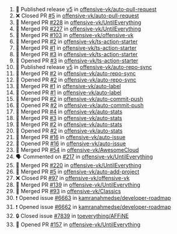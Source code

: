 <!--START_SECTION:activity-->
1. 🚀 Published release [v5](https://github.com/offensive-vk/auto-pull-request/releases/tag/v5) in [offensive-vk/auto-pull-request](https://github.com/offensive-vk/auto-pull-request)
2. ❌ Closed PR [#5](https://github.com/offensive-vk/auto-pull-request/pull/5) in [offensive-vk/auto-pull-request](https://github.com/offensive-vk/auto-pull-request)
3. 🎉 Merged PR [#228](https://github.com/offensive-vk/UntilEverything/pull/228) in [offensive-vk/UntilEverything](https://github.com/offensive-vk/UntilEverything)
4. 🎉 Merged PR [#227](https://github.com/offensive-vk/UntilEverything/pull/227) in [offensive-vk/UntilEverything](https://github.com/offensive-vk/UntilEverything)
5. 🎉 Merged PR [#103](https://github.com/offensive-vk/offensive-vk/pull/103) in [offensive-vk/offensive-vk](https://github.com/offensive-vk/offensive-vk)
6. 🎉 Merged PR [#2](https://github.com/offensive-vk/ts-action-starter/pull/2) in [offensive-vk/ts-action-starter](https://github.com/offensive-vk/ts-action-starter)
7. 🎉 Merged PR [#1](https://github.com/offensive-vk/ts-action-starter/pull/1) in [offensive-vk/ts-action-starter](https://github.com/offensive-vk/ts-action-starter)
8. 🎉 Merged PR [#3](https://github.com/offensive-vk/ts-action-starter/pull/3) in [offensive-vk/ts-action-starter](https://github.com/offensive-vk/ts-action-starter)
9. 💪 Opened PR [#3](https://github.com/offensive-vk/ts-action-starter/pull/3) in [offensive-vk/ts-action-starter](https://github.com/offensive-vk/ts-action-starter)
10. 🚀 Published release [v5](https://github.com/offensive-vk/auto-repo-sync/releases/tag/v5) in [offensive-vk/auto-repo-sync](https://github.com/offensive-vk/auto-repo-sync)
11. 🎉 Merged PR [#2](https://github.com/offensive-vk/auto-repo-sync/pull/2) in [offensive-vk/auto-repo-sync](https://github.com/offensive-vk/auto-repo-sync)
12. 💪 Opened PR [#2](https://github.com/offensive-vk/auto-repo-sync/pull/2) in [offensive-vk/auto-repo-sync](https://github.com/offensive-vk/auto-repo-sync)
13. 🎉 Merged PR [#1](https://github.com/offensive-vk/auto-label/pull/1) in [offensive-vk/auto-label](https://github.com/offensive-vk/auto-label)
14. 💪 Opened PR [#1](https://github.com/offensive-vk/auto-label/pull/1) in [offensive-vk/auto-label](https://github.com/offensive-vk/auto-label)
15. 🎉 Merged PR [#2](https://github.com/offensive-vk/auto-commit-push/pull/2) in [offensive-vk/auto-commit-push](https://github.com/offensive-vk/auto-commit-push)
16. 💪 Opened PR [#2](https://github.com/offensive-vk/auto-commit-push/pull/2) in [offensive-vk/auto-commit-push](https://github.com/offensive-vk/auto-commit-push)
17. 🎉 Merged PR [#4](https://github.com/offensive-vk/auto-stats/pull/4) in [offensive-vk/auto-stats](https://github.com/offensive-vk/auto-stats)
18. 🎉 Merged PR [#3](https://github.com/offensive-vk/auto-stats/pull/3) in [offensive-vk/auto-stats](https://github.com/offensive-vk/auto-stats)
19. 🎉 Merged PR [#2](https://github.com/offensive-vk/auto-stats/pull/2) in [offensive-vk/auto-stats](https://github.com/offensive-vk/auto-stats)
20. 💪 Opened PR [#2](https://github.com/offensive-vk/auto-stats/pull/2) in [offensive-vk/auto-stats](https://github.com/offensive-vk/auto-stats)
21. 🎉 Merged PR [#16](https://github.com/offensive-vk/auto-issue/pull/16) in [offensive-vk/auto-issue](https://github.com/offensive-vk/auto-issue)
22. 💪 Opened PR [#16](https://github.com/offensive-vk/auto-issue/pull/16) in [offensive-vk/auto-issue](https://github.com/offensive-vk/auto-issue)
23. 🎉 Merged PR [#54](https://github.com/offensive-vk/AwesomeCloud/pull/54) in [offensive-vk/AwesomeCloud](https://github.com/offensive-vk/AwesomeCloud)
24. 🗣 Commented on [#217](https://github.com/offensive-vk/UntilEverything/pull/217#issuecomment-2346048954) in [offensive-vk/UntilEverything](https://github.com/offensive-vk/UntilEverything)
25. 🎉 Merged PR [#220](https://github.com/offensive-vk/UntilEverything/pull/220) in [offensive-vk/UntilEverything](https://github.com/offensive-vk/UntilEverything)
26. 🎉 Merged PR [#5](https://github.com/offensive-vk/auto-add-project/pull/5) in [offensive-vk/auto-add-project](https://github.com/offensive-vk/auto-add-project)
27. ❌ Closed PR [#97](https://github.com/offensive-vk/offensive-vk/pull/97) in [offensive-vk/offensive-vk](https://github.com/offensive-vk/offensive-vk)
28. 🎉 Merged PR [#139](https://github.com/offensive-vk/UntilEverything/pull/139) in [offensive-vk/UntilEverything](https://github.com/offensive-vk/UntilEverything)
29. 🎉 Merged PR [#93](https://github.com/offensive-vk/Classics/pull/93) in [offensive-vk/Classics](https://github.com/offensive-vk/Classics)
30. ❗ Opened issue [#6663](https://github.com/kamranahmedse/developer-roadmap/issues/6663) in [kamranahmedse/developer-roadmap](https://github.com/kamranahmedse/developer-roadmap)
31. ❗ Opened issue [#6662](https://github.com/kamranahmedse/developer-roadmap/issues/6662) in [kamranahmedse/developer-roadmap](https://github.com/kamranahmedse/developer-roadmap)
32. 🔒 Closed issue [#7839](https://github.com/toeverything/AFFiNE/issues/7839) in [toeverything/AFFiNE](https://github.com/toeverything/AFFiNE)
33. 💪 Opened PR [#157](https://github.com/offensive-vk/UntilEverything/pull/157) in [offensive-vk/UntilEverything](https://github.com/offensive-vk/UntilEverything)
<!--END_SECTION:activity-->
